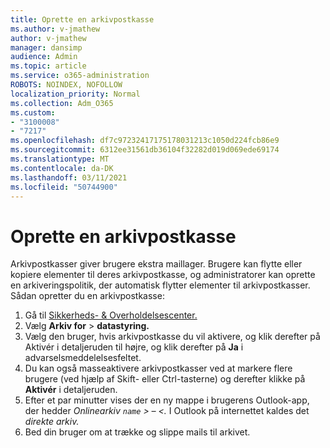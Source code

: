 ```yaml
---
title: Oprette en arkivpostkasse
ms.author: v-jmathew
author: v-jmathew
manager: dansimp
audience: Admin
ms.topic: article
ms.service: o365-administration
ROBOTS: NOINDEX, NOFOLLOW
localization_priority: Normal
ms.collection: Adm_O365
ms.custom:
- "3100008"
- "7217"
ms.openlocfilehash: df7c97232417175178031213c1050d224fcb86e9
ms.sourcegitcommit: 6312ee31561db36104f32282d019d069ede69174
ms.translationtype: MT
ms.contentlocale: da-DK
ms.lasthandoff: 03/11/2021
ms.locfileid: "50744900"
---
```

# <a name="create-an-archive-mailbox"></a>Oprette en arkivpostkasse

Arkivpostkasser giver brugere ekstra maillager. Brugere kan flytte eller kopiere elementer til deres arkivpostkasse, og administratorer kan oprette en arkiveringspolitik, der automatisk flytter elementer til arkivpostkasser. Sådan opretter du en arkivpostkasse:

1. Gå til [Sikkerheds- & Overholdelsescenter.]( https://go.microsoft.com/fwlink/p/?linkid=2077143)
2. Vælg **Arkiv for**  >  **datastyring.**
3. Vælg den bruger, hvis arkivpostkasse du vil aktivere, og  klik derefter på Aktivér i detaljeruden til højre, og klik derefter på **Ja** i advarselsmeddelelsesfeltet.
4. Du kan også masseaktivere arkivpostkasser ved at  markere flere brugere (ved hjælp af Skift- eller Ctrl-tasterne) og derefter klikke på **Aktivér** i detaljeruden. 
5. Efter et par minutter vises der en ny mappe i brugerens Outlook-app, der hedder *Onlinearkiv `name` > – <.* I Outlook på internettet kaldes det *direkte arkiv.*
6. Bed din bruger om at trække og slippe mails til arkivet.
